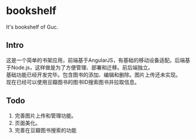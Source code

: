 bookshelf
=========
It's bookshelf of Guc.

Intro
-----
这是一个简单的书架应用，前端基于AngularJS，有基础的移动设备适配。后端基于Node.js，这样做是为了方便管理、部署和迁移。前后端独立。  
基础功能已经开发完毕。包含图书的添加、编辑和删除。图片上传还未实现。  
现在已经可以使用豆瓣图书的图书ID搜索图书并拉取信息。

Todo
----
1. 完善图片上传和管理功能。
2. 页面美化。
3. 完善在豆瓣图书搜索的功能